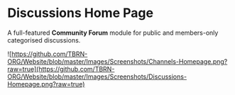 # Discussions Home Page

A full-featured **Community Forum** module for public and members-only categorised discussions.  

![https://github.com/TBRN-ORG/Website/blob/master/Images/Screenshots/Channels-Homepage.png?raw=true](https://github.com/TBRN-ORG/Website/blob/master/Images/Screenshots/Discussions-Homepage.png?raw=true)
